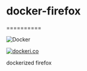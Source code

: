 # docker-firefox
==========

![Docker](https://github.com/InnovAnon-Inc/docker-firefox/workflows/Docker/badge.svg)

[![dockeri.co](https://dockeri.co/image/innovanon/docker-firefox)](https://hub.docker.com/r/innovanon/docker-firefox/)

dockerized firefox
